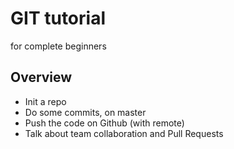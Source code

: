 # GIT tutorial

for complete beginners

## Overview

* Init a repo
* Do some commits, on master
* Push the code on Github (with remote)
* Talk about team collaboration and Pull Requests